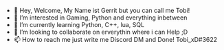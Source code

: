 - 👋 Hey, Welcome,
My Name ist Gerrit but you can call me Tobi!
- 👀 I’m interested in Gaming, Python and everything inbetween
- 🌱 I’m currently learning Python, C++, lua, SQL
- 💞️ I’m looking to collaborate on erverythin where i can Help ;D
- 📫 How to reach me just write me Discord DM and Done! Tobi_xD#3622

<!---
GSGaming-py/GSGaming-py is a ✨ special ✨ repository because its `README.md` (this file) appears on your GitHub profile.
You can click the Preview link to take a look at your changes.
--->
